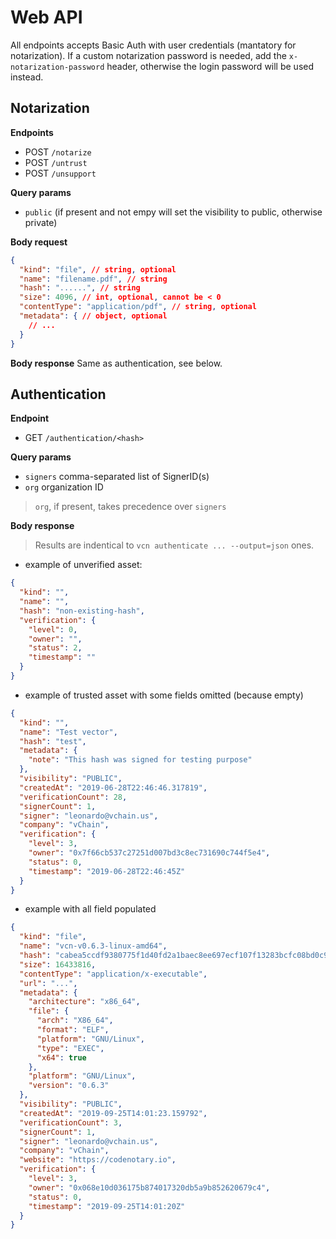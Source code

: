 # Web API

All endpoints accepts Basic Auth with user credentials (mantatory for notarization).
If a custom notarization password is needed, add the `x-notarization-password` header, otherwise the login password will be used instead.

## Notarization

**Endpoints**
- POST `/notarize`
- POST `/untrust`
- POST `/unsupport`

**Query params**
- `public` (if present and not empy will set the visibility to public, otherwise private)


**Body request**
```json
{
  "kind": "file", // string, optional
  "name": "filename.pdf", // string
  "hash": "......", // string
  "size": 4096, // int, optional, cannot be < 0
  "contentType": "application/pdf", // string, optional
  "metadata": { // object, optional
    // ...
  }
}
```

**Body response**
Same as authentication, see below.

## Authentication

**Endpoint**
- GET `/authentication/<hash>`

**Query params**
- `signers` comma-separated list of SignerID(s)
- `org` organization ID
> `org`, if present, takes precedence over `signers`

**Body response**
> Results are indentical to `vcn authenticate ... --output=json` ones.
- example of unverified asset:
```json
{
  "kind": "",
  "name": "",
  "hash": "non-existing-hash",
  "verification": {
    "level": 0,
    "owner": "",
    "status": 2,
    "timestamp": ""
  }
}
```

- example of trusted asset with some fields omitted (because empty)
```json
{
  "kind": "",
  "name": "Test vector",
  "hash": "test",
  "metadata": {
    "note": "This hash was signed for testing purpose"
  },
  "visibility": "PUBLIC",
  "createdAt": "2019-06-28T22:46:46.317819",
  "verificationCount": 28,
  "signerCount": 1,
  "signer": "leonardo@vchain.us",
  "company": "vChain",
  "verification": {
    "level": 3,
    "owner": "0x7f66cb537c27251d007bd3c8ec731690c744f5e4",
    "status": 0,
    "timestamp": "2019-06-28T22:46:45Z"
  }
}
```

- example with all field populated
```json
{
  "kind": "file",
  "name": "vcn-v0.6.3-linux-amd64",
  "hash": "cabea5ccdf9380775f1d40fd2a1baec8ee697ecf107f13283bcfc08bd0c9df65",
  "size": 16433816,
  "contentType": "application/x-executable",
  "url": "...",
  "metadata": {
    "architecture": "x86_64",
    "file": {
      "arch": "X86_64",
      "format": "ELF",
      "platform": "GNU/Linux",
      "type": "EXEC",
      "x64": true
    },
    "platform": "GNU/Linux",
    "version": "0.6.3"
  },
  "visibility": "PUBLIC",
  "createdAt": "2019-09-25T14:01:23.159792",
  "verificationCount": 3,
  "signerCount": 1,
  "signer": "leonardo@vchain.us",
  "company": "vChain",
  "website": "https://codenotary.io",
  "verification": {
    "level": 3,
    "owner": "0x068e10d036175b874017320db5a9b852620679c4",
    "status": 0,
    "timestamp": "2019-09-25T14:01:20Z"
  }
}
```

